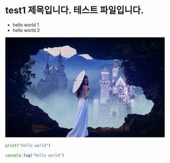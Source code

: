 # test1 제목입니다. 테스트 파일입니다.

* hello world 1
* hello world 2

![분위기 있는 사진](img/a.jpg)

```py
print("hello world")
```

```js
console.log("hello world")
```